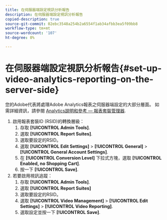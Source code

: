 ```yaml
---
title: 在伺服器端設定視訊分析報告
description: 在伺服器端設定視訊分析報告
copied-description: true
source-git-commit: 02ebc3548a254b2a6554f1ab34afbb3ea5f09bb8
workflow-type: tm+mt
source-wordcount: '107'
ht-degree: 0%

---
```


# 在伺服器端設定視訊分析報告{#set-up-video-analytics-reporting-on-the-server-side}

您的Adobe代表將處理Adobe Analytics報表之伺服器端設定的大部分層面。 如需詳細資訊，請參閱 [Analytics說明和參考 — 報表套裝管理器](https://microsite.omniture.com/t2/help/en_US/reference/#Report_Suite_Manager).
1. 啟用報表套裝ID (RSID)的轉換層級：
   1. 存取 **[!UICONTROL Admin Tools]**.
   1. 選取 **[!UICONTROL Report Suites]**.
   1. 選取要設定的RSID。
   1. 選取 **[!UICONTROL Edit Settings]** > **[!UICONTROL General]** > **[!UICONTROL General Account Settings]**.
   1. 在 **[!UICONTROL Conversion Level]** 下拉式方塊，選取 **[!UICONTROL Enabled, no Shopping Cart]**.
   1. 按一下 **[!UICONTROL Save]**.
1. 若要啟用視訊追蹤：
   1. 存取 **[!UICONTROL Admin Tools]**.
   1. 選取 **[!UICONTROL Report Suites]**
   1. 選取要設定的RSID。
   1. 選取 **[!UICONTROL Video Management]** > **[!UICONTROL Edit Settings]** > **[!UICONTROL Video Reporting]**.
   1. 選取設定並按一下 **[!UICONTROL Save]**.
